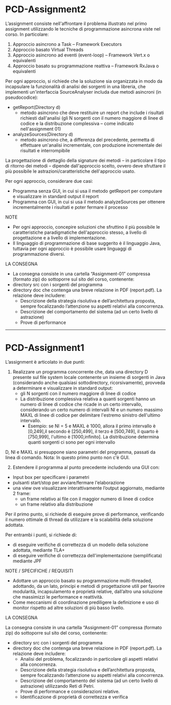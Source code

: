 # PCD-Assignment2
		
	
				
L’assignment consiste nell'affrontare il problema illustrato nel primo assignment utilizzando le tecniche di programmazione asincrona viste nel corso. In particolare:

1) Approccio asincrono a Task – Framework Executors
2) Approccio basato Virtual Threads
3) Approccio asincrono ad eventi (event-loop) – Framework Vert.x o equivalenti   	
4) Approccio basato su programmazione reattiva – Framework RxJava o equivalenti

Per ogni approccio, si richiede che la soluzione sia organizzata in modo da incapsulare la funzionalità di analisi dei sorgenti in una libreria,  che implementi un'interfaccia SourceAnalyser includa due metodi asincroni (in pseudocodice):
* getReport(Directory d)
   * metodo asincrono che deve restituire un report che include i risultati richiesti dall'analisi (gli N sorgenti con il numero maggiore di linee di codice e la distribuzione complessiva – come indicato nell'assignment 01)
* analyzeSources(Directory d)	
   * metodo asincrono che, a differenza del precedente, permetta di effettuare un'analisi incrementale, con produzione incrementale  dei risultati e interrompibile

La progettazione di dettaglio della signature dei metodi – in particolare il tipo di ritorno dei metodi – dipende dall'approccio scelto, ovvero deve sfruttare il più possibile le astrazioni/caratteristiche dell'approccio usato.  

Per ogni approccio, considerare due casi:

* Programma senza GUI, in cui si usa il metodo getReport per computare e visualizzare in standard output il report
* Programma con GUI, in cui si usa il metodo analyzeSources per ottenere incrementalmente i risultati e poter fermare il processo



NOTE 


* Per ogni approccio, concepire soluzioni che sfruttino il più possibile le caratteristiche paradigmatiche dell'approccio stesso, a livello di progettazione e a livello di implementazione.
* Il linguaggio di programmazione di base suggerito è il linguaggio Java, tuttavia per ogni approccio è possibile usare linguaggi di programmazione diversi.


 
LA CONSEGNA


* La consegna consiste in una cartella “Assignment-01” compressa (formato zip)  do sottoporre sul sito del corso, contenente:
* directory src con i sorgenti del programma
* directory doc che contenga una breve relazione in PDF (report.pdf). La relazione deve includere:
   * Descrizione della strategia risolutiva e dell’architettura proposta, sempre focalizzando l’attenzione su aspetti relativi alla concorrenza.
   * Descrizione del comportamento del sistema (ad un certo livello di astrazione)
   * Prove di performance



---------------------------------------------------------------------------------------------------------------------------------------------------------


# PCD-Assignment1
           
           
                                
L’assignment è articolato in due punti:


1. Realizzare un programma concorrente che, data una directory D presente sul file system locale contenente un insieme di sorgenti in Java (considerando anche qualsiasi  sottodirectory, ricorsivamente), provveda a determinare e visualizzare in standard output:
   * gli N sorgenti con il numero maggiore di linee di codice 
   * La distribuzione complessiva relativa a quanti sorgenti hanno un numero di linee di codice che ricade in un certo intervallo, considerando un certo numero di intervalli NI  e un numero massimo MAXL  di linee di codice per delimitare l'estremo sinistro dell'ultimo intervallo.
      *  Esempio: se NI = 5 e MAXL è 1000, allora il primo intervallo è [0,249],il secondo è  [250,499], il terzo è  [500,749], il quarto è [750,999], l'ultimo è [1000,infinito]. La distribuzione determina quanti sorgenti ci sono per ogni intervallo


D, NI e MAXL si presuppone siano parametri del programma, passati da linea di comando.  Nota: In questo primo punto non c'è GUI.


2.  Estendere il programma al punto precedente includendo una GUI con:
* Input box per specificare i parametri
* pulsanti start/stop per avviare/fermare l'elaborazione
* una view ove visualizzare interattivamente l’output aggiornato, mediante 2 frame: 
   * un frame relativo ai file con il maggior numero di linee di codice 
   * un frame relativo alla distribuzione


Per il primo punto, si richiede di eseguire prove di performance, verificando il numero ottimale di thread da utilizzare e la scalabilità della soluzione adottata.


Per entrambi i punti, si richiede di:
* di eseguire verifiche di correttezza di un modello della soluzione adottata,  mediante TLA+
* di eseguire verifiche di correttezza dell'implementazione (semplificata) mediante JPF



NOTE / SPECIFICHE / REQUISITI 

* Adottare un approccio basato su programmazione multi-threaded, adottando, da un lato, principi e metodi di progettazione utili per favorire modularità, incapsulamento e proprietà relative, dall’altro una soluzione che massimizzi le performance e reattività. 
* Come meccanismi di coordinazione prediligere la definizione e uso di monitor  rispetto ad altre soluzioni di più basso livello.
 


LA CONSEGNA
 
 
La consegna consiste in una cartella “Assignment-01” compressa (formato zip)  do sottoporre sul sito del corso, contenente:
* directory src con i sorgenti del programma
* directory doc che contenga una breve relazione in PDF (report.pdf). La relazione deve includere:
   * Analisi del problema, focalizzando in particolare gli aspetti relativi alla concorrenza.
   * Descrizione della strategia risolutiva e dell’architettura proposta, sempre focalizzando l’attenzione su aspetti relativi alla concorrenza.
   * Descrizione del comportamento del sistema (ad un certo livello di astrazione) utilizzando Reti di Petri. 
   * Prove di performance e considerazioni relative.
   * Identificazione di proprietà di correttezza e verifica
